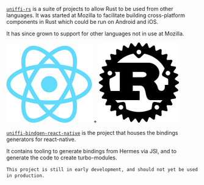 [`uniffi-rs`](https://github.com/mozilla/uniffi-rs/blob/main/README.md) is a suite of projects to allow Rust to be used from other languages. It was started at Mozilla to facilitate building cross-platform components in Rust which could be run on Android and iOS.

It has since grown to support for other languages not in use at Mozilla.

![React Native Logo](images/react-native-logo.svg)
+
![Rust Logo](images/rust-logo.svg)

[`uniffi-bindgen-react-native`](https://github.com/jhugman/uniffi-bindgen-react-native) is the project that houses the bindings generators for react-native.

It contains tooling to generate bindings from Hermes via JSI, and to generate the code to create turbo-modules.

```admonish warning
This project is still in early development, and should not yet be used in production.
```
